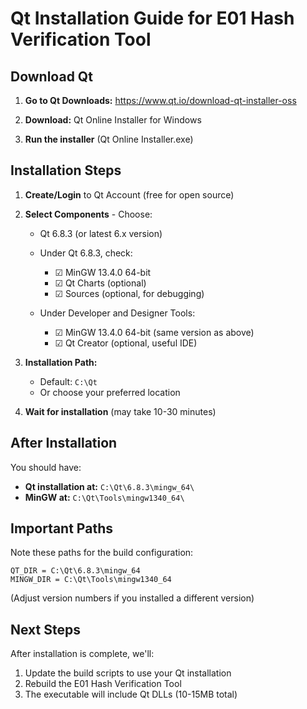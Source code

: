 # Qt Installation Guide for E01 Hash Verification Tool

## Download Qt

1. **Go to Qt Downloads:**
   https://www.qt.io/download-qt-installer-oss

2. **Download:** Qt Online Installer for Windows

3. **Run the installer** (Qt Online Installer.exe)

## Installation Steps

1. **Create/Login** to Qt Account (free for open source)

2. **Select Components** - Choose:
   - Qt 6.8.3 (or latest 6.x version)
   - Under Qt 6.8.3, check:
     - ☑ MinGW 13.4.0 64-bit
     - ☑ Qt Charts (optional)
     - ☑ Sources (optional, for debugging)

   - Under Developer and Designer Tools:
     - ☑ MinGW 13.4.0 64-bit (same version as above)
     - ☑ Qt Creator (optional, useful IDE)

3. **Installation Path:**
   - Default: `C:\Qt`
   - Or choose your preferred location

4. **Wait for installation** (may take 10-30 minutes)

## After Installation

You should have:
- **Qt installation at:** `C:\Qt\6.8.3\mingw_64\`
- **MinGW at:** `C:\Qt\Tools\mingw1340_64\`

## Important Paths

Note these paths for the build configuration:

```
QT_DIR = C:\Qt\6.8.3\mingw_64
MINGW_DIR = C:\Qt\Tools\mingw1340_64
```

(Adjust version numbers if you installed a different version)

## Next Steps

After installation is complete, we'll:
1. Update the build scripts to use your Qt installation
2. Rebuild the E01 Hash Verification Tool
3. The executable will include Qt DLLs (10-15MB total)
